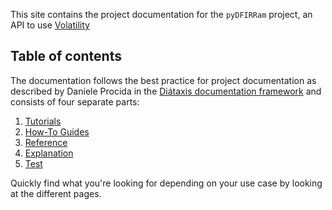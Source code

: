 This site contains the project documentation for the
`pyDFIRRam` project, an API to use [Volatility](https://github.com/volatilityfoundation/volatility3)

## Table of contents

The documentation follows the best practice for
project documentation as described by Daniele Procida
in the [Diátaxis documentation framework](https://diataxis.fr/)
and consists of four separate parts:

1. [Tutorials](./Usage/installation.md)
2. [How-To Guides](./Usage/linux.md)
3. [Reference](reference/reference.md)
4. [Explanation](explanation.md)
5. [Test](test.md)

Quickly find what you're looking for depending on
your use case by looking at the different pages.
